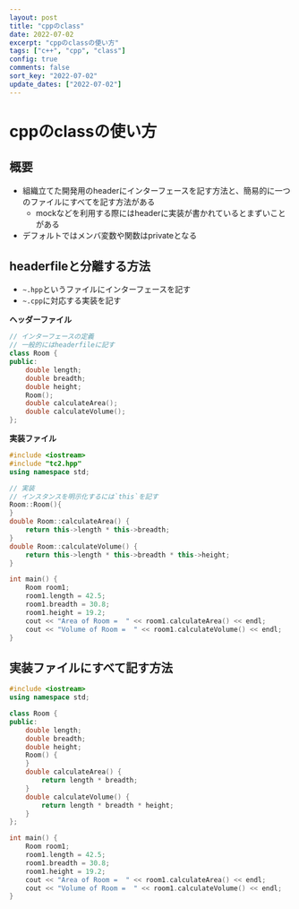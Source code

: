 ```yaml
---
layout: post
title: "cppのclass"
date: 2022-07-02
excerpt: "cppのclassの使い方"
tags: ["c++", "cpp", "class"]
config: true
comments: false
sort_key: "2022-07-02"
update_dates: ["2022-07-02"]
---
```


# cppのclassの使い方

## 概要
 - 組織立てた開発用のheaderにインターフェースを記す方法と、簡易的に一つのファイルにすべてを記す方法がある
   - mockなどを利用する際にはheaderに実装が書かれているとまずいことがある
 - デフォルトではメンバ変数や関数はprivateとなる

## headerfileと分離する方法
 - `~.hpp`というファイルにインターフェースを記す
 - `~.cpp`に対応する実装を記す

**ヘッダーファイル**  
```cpp
// インターフェースの定義
// 一般的にはheaderfileに記す
class Room {
public:
    double length;
    double breadth;
    double height;
    Room();
    double calculateArea();
    double calculateVolume();
};
```

**実装ファイル**  
```cpp
#include <iostream>
#include "tc2.hpp"
using namespace std;

// 実装
// インスタンスを明示化するには`this`を記す
Room::Room(){
}
double Room::calculateArea() {
    return this->length * this->breadth;
}
double Room::calculateVolume() {
    return this->length * this->breadth * this->height;
}

int main() {
    Room room1;
    room1.length = 42.5;
    room1.breadth = 30.8;
    room1.height = 19.2;
    cout << "Area of Room =  " << room1.calculateArea() << endl;
    cout << "Volume of Room =  " << room1.calculateVolume() << endl;
}
```

## 実装ファイルにすべて記す方法

```cpp
#include <iostream>
using namespace std;

class Room {
public:
    double length;
    double breadth;
    double height;
    Room() {
    }
    double calculateArea() {
        return length * breadth;
    }
    double calculateVolume() {
        return length * breadth * height;
    }
};

int main() {
    Room room1;
    room1.length = 42.5;
    room1.breadth = 30.8;
    room1.height = 19.2;
    cout << "Area of Room =  " << room1.calculateArea() << endl;
    cout << "Volume of Room =  " << room1.calculateVolume() << endl;
}
```
